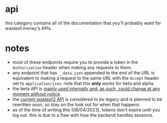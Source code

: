 # api

this category contains all of the documentation that you'll probably want for wasteof.money's APIs.

# notes
- most of these endpoints require you to provide a token in the `Authorization` header when making any requests to them.
- any endpoint that has `__data.json` appended to the end of the URL is equivalent to making a request to the same URL with the `Accept` header set to `application/json`. note that this **only** works for beta and alpha.
- the beta API is [mainly used internally and, as such, could change at any moment without notice](https://wasteof.money/posts/629eef086586aae544597fac).
- the [current wasteof2 API](https://api.wasteof.money) is considered to be legacy and is planned to be rewritten soon, so stay on the look out for when that happens.
- as of the time of writing this (08/04/2023), tokens don't expire until you log out. this is due to a flaw with how the backend handles sessions.